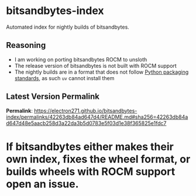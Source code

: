 # bitsandbytes-index

Automated index for nightly builds of bitsandbytes.

## Reasoning

- I am working on porting bitsandbytes ROCM to unsloth
- The release version of bitsandbytes is not built with ROCM support
- The nightly builds are in a format that does not follow [Python packaging standards](https://packaging.python.org/en/latest/specifications/binary-distribution-format/), as such `uv` cannot install them

## Latest Version Permalink

<!-- permalinks.py START -->
**Permalink**: https://electron271.github.io/bitsandbytes-index/permalinks/42263db84ad647d4/README.md#sha256=42263db84ad647d48e5aacb258d3a22da3b5d0783e5f03d1e38f365825e1fdc7
<!-- permalinks.py END -->

# If bitsandbytes either makes their own index, fixes the wheel format, or builds wheels with ROCM support open an issue.
